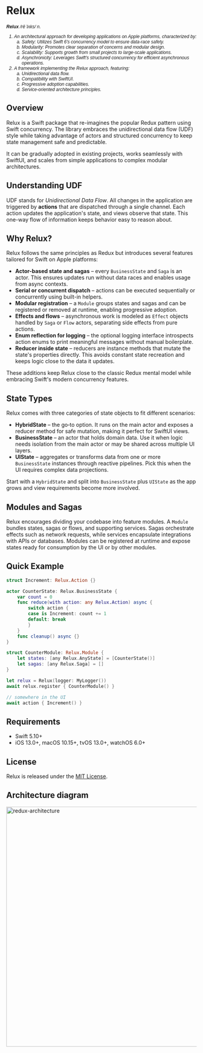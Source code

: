 # Relux

<div style="font-size: 12px; font-family: Arial, sans-serif; font-style: italic;">
  <p><strong>Relux</strong> /rēˈlʌks/ <em>n.</em></p>
  <ol>
    <li>
      An architectural approach for developing applications on Apple platforms, characterized by:
      <ol type="a">
        <li>Safety: Utilizes Swift 6's concurrency model to ensure data-race safety.</li>
        <li>Modularity: Promotes clear separation of concerns and modular design.</li>
        <li>Scalability: Supports growth from small projects to large-scale applications.</li>
        <li>Asynchronicity: Leverages Swift's structured concurrency for efficient asynchronous operations.</li>
      </ol>
    </li>
    <li>
      A framework implementing the Relux approach, featuring:
      <ol type="a">
        <li>Unidirectional data flow.</li>
        <li>Compatibility with SwiftUI.</li>
        <li>Progressive adoption capabilities.</li>
        <li>Service-oriented architecture principles.</li>
      </ol>
    </li>
  </ol>
</div>

## Overview

Relux is a Swift package that re-imagines the popular Redux pattern using Swift concurrency. The library embraces the unidirectional data flow (UDF) style while taking advantage of actors and structured concurrency to keep state management safe and predictable.

It can be gradually adopted in existing projects, works seamlessly with SwiftUI, and scales from simple applications to complex modular architectures.

## Understanding UDF

UDF stands for *Unidirectional Data Flow*. All changes in the application are triggered by **actions** that are dispatched through a single channel. Each action updates the application's state, and views observe that state. This one-way flow of information keeps behavior easy to reason about.

## Why Relux?

Relux follows the same principles as Redux but introduces several features tailored for Swift on Apple platforms:

- **Actor-based state and sagas** – every `BusinessState` and `Saga` is an actor. This ensures updates run without data races and enables usage from async contexts.
- **Serial or concurrent dispatch** – actions can be executed sequentially or concurrently using built-in helpers.
- **Modular registration** – a `Module` groups states and sagas and can be registered or removed at runtime, enabling progressive adoption.
- **Effects and flows** – asynchronous work is modeled as `Effect` objects handled by `Saga` or `Flow` actors, separating side effects from pure actions.
- **Enum reflection for logging** – the optional logging interface introspects action enums to print meaningful messages without manual boilerplate.
- **Reducer inside state** – reducers are instance methods that mutate the state's properties directly. This avoids constant state recreation and keeps logic close to the data it updates.

These additions keep Relux close to the classic Redux mental model while embracing Swift's modern concurrency features.

## State Types

Relux comes with three categories of state objects to fit different scenarios:

- **HybridState** – the go‑to option. It runs on the main actor and exposes a reducer method for safe mutation, making it perfect for SwiftUI views.
- **BusinessState** – an actor that holds domain data. Use it when logic needs isolation from the main actor or may be shared across multiple UI layers.
- **UIState** – aggregates or transforms data from one or more `BusinessState` instances through reactive pipelines. Pick this when the UI requires complex data projections.

Start with a `HybridState` and split into `BusinessState` plus `UIState` as the app grows and view requirements become more involved.

## Modules and Sagas

Relux encourages dividing your codebase into feature modules. A `Module` bundles states, sagas or flows, and supporting services. Sagas orchestrate effects such as network requests, while services encapsulate integrations with APIs or databases. Modules can be registered at runtime and expose states ready for consumption by the UI or by other modules.

## Quick Example

```swift
struct Increment: Relux.Action {}

actor CounterState: Relux.BusinessState {
    var count = 0
    func reduce(with action: any Relux.Action) async {
        switch action {
        case is Increment: count += 1
        default: break
        }
    }
    func cleanup() async {}
}

struct CounterModule: Relux.Module {
    let states: [any Relux.AnyState] = [CounterState()]
    let sagas: [any Relux.Saga] = []
}

let relux = Relux(logger: MyLogger())
await relux.register { CounterModule() }

// somewhere in the UI
await action { Increment() }
```

## Requirements

- Swift 5.10+
- iOS 13.0+, macOS 10.15+, tvOS 13.0+, watchOS 6.0+

## License

Relux is released under the [MIT License](link-to-license).

## Architecture diagram

<img width="634" alt="redux-architecture" src="https://user-images.githubusercontent.com/11797926/204153109-1bc9a581-48aa-4bdd-a718-f6bdbac3e665.png">

